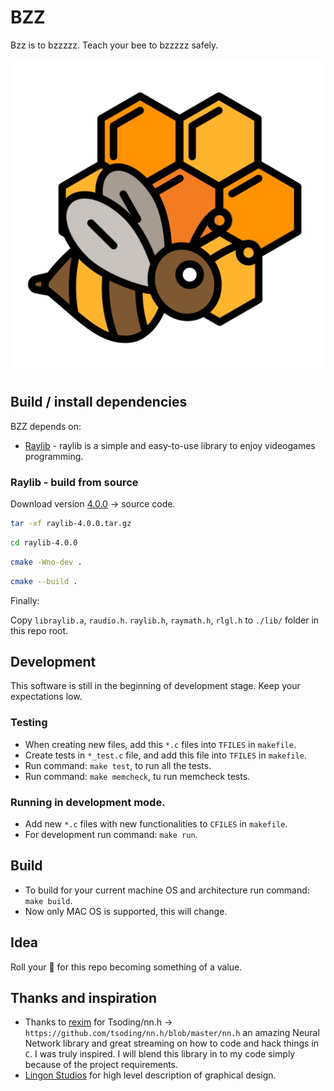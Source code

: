 # BZZ

Bzz is to bzzzzz. Teach your bee to bzzzzz safely.

![BZZ Logo](https://github.com/bartossh/bzz/blob/main/artefacts/logo.png)


## Build / install dependencies

BZZ depends on:
 
- [Raylib](https://www.raylib.com/index.html) - raylib is a simple and easy-to-use library to enjoy videogames programming.

### Raylib - build from source

Download version [4.0.0](https://github.com/raysan5/raylib/releases/tag/4.0.0) -> source code.

```sh
tar -xf raylib-4.0.0.tar.gz
```

```sh
cd raylib-4.0.0
```

```sh
cmake -Wno-dev .
```

```sh
cmake --build .
```

Finally:

Copy `libraylib.a`, `raudio.h`. `raylib.h`, `raymath.h`, `rlgl.h` to `./lib/` folder in this repo root.


## Development

This software is still in the beginning of development stage. Keep your expectations low.

### Testing 

 - When creating new files, add this  `*.c` files into `TFILES` in `makefile`.
 - Create tests in `*_test.c` file, and add this file into `TFILES` in `makefile`.
 - Run command: `make test`, to run all the tests.
 - Run command: `make memcheck`, tu run memcheck tests.

### Running in development mode.
 
 - Add new `*.c` files with new functionalities to `CFILES` in `makefile`.
 - For development run command: `make run`.

## Build

- To build for your current machine OS and architecture run command: `make build`.
 - Now only MAC OS is supported, this will change.


## Idea

Roll your :game_die: for this repo becoming something of a value.

## Thanks and inspiration

 - Thanks to [rexim](https://github.com/rexim) for Tsoding/nn.h -> `https://github.com/tsoding/nn.h/blob/master/nn.h` an amazing Neural Network library and great streaming on how to code and hack things in `C`. I was truly inspired. I will blend this library in to my code simply because of the project requirements.
 - [Lingon Studios](https://twitter.com/lingonstudios) for high level description of graphical design.

